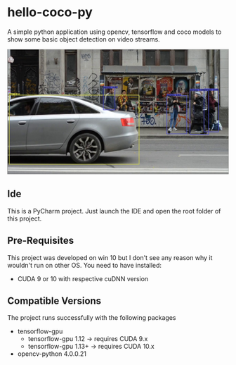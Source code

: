 # hello-coco-py
A simple python application using opencv, tensorflow and coco models to show some basic object detection on video 
streams.

![Coco models detected within video streams](README.jpg "Coco models detected within video streams")

## Ide
This is a PyCharm project. Just launch the IDE and open the root folder of this project.

## Pre-Requisites
This project was developed on win 10 but I don't see any reason why it wouldn't run on other OS. 
You need to have installed:
- CUDA 9 or 10 with respective cuDNN version

## Compatible Versions
The project runs successfully with the following packages
- tensorflow-gpu
    - tensorflow-gpu 1.12 &rarr; requires CUDA 9.x
    - tensorflow-gpu 1.13+ &rarr; requires CUDA 10.x
- opencv-python 4.0.0.21
